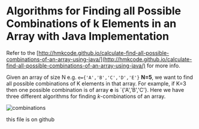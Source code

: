 Algorithms for Finding all Possible Combinations of k Elements in an Array with Java Implementation
===================================================================================================

Refer to the [http://hmkcode.github.io/calculate-find-all-possible-combinations-of-an-array-using-java/](http://hmkcode.github.io/calculate-find-all-possible-combinations-of-an-array-using-java/) for more info.

Given an array of size N e.g. `e={'A','B','C','D','E'}` **N=5**, we want to find all possible combinations of K elements in that array. For example, if K=3 then one possible combination is of array **e** is `{'A','B','C'}. Here we have three different algorithms for finding *k*-combinations of an array. 

![combinations](http://hmkcode.github.io/images/java/combinations_forwardbackward.png)

this file is on github